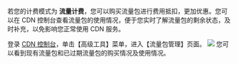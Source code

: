 若您的计费模式为 **流量计费**，您可以购买流量包进行费用抵扣，更加优惠。您可以在 CDN 控制台查看流量包的使用情况，便于您实时了解流量包的剩余状态，及时补充，以免影响您正常使用 CDN 服务。

登录 [CDN 控制台](http://console.tce.fsphere.cn/cdn)，单击【高级工具】菜单，进入【流量包管理】页面。
![](http://imgcache.tcecqpoc.fsphere.cn/image/mc.qcloudimg.com/static/img/4f8d31868b70178e4fc55c3a6d8381cd/data_package.png)
您可以看到现有流量包和已过期流量包的购买情况及使用情况。